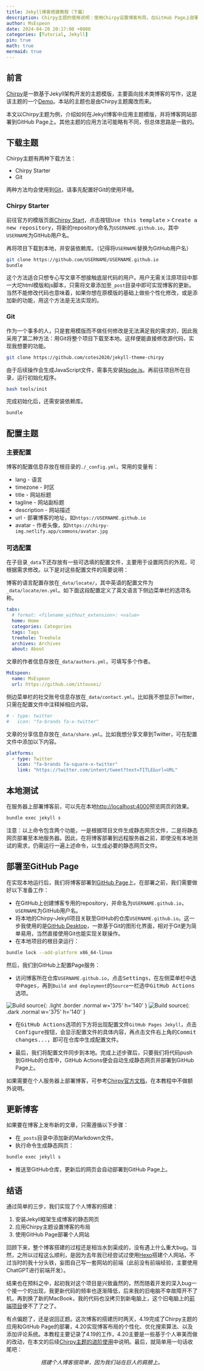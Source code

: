 ```yaml
---
title: Jekyll博客搭建教程（下篇）
description: Chirpy主题的使用说明：使用Chirpy设置博客布局，在GitHub Page上部署博客
author: MsEspeon
date: 2024-04-20 20:17:00 +0800
categories: [Tutorial, Jekyll]
pin: true
math: true
mermaid: true
---
```


## 前言

[Chirpy](https://github.com/cotes2020/jekyll-theme-chirpy)是一款基于Jekyll架构开发的主题模版，主要面向技术类博客的写作，这是该主题的一个[Demo](https://chirpy.cotes.page/)。本站的主题也是由Chirpy主题魔改而来。

本文以Chirpy主题为例，介绍如何在Jekyll博客中应用主题模版，并将博客网站部署到GitHub Page上。其他主题的应用方法可能略有不同，但总体思路是一致的。

## 下载主题

Chirpy主题有两种下载方法：

- Chirpy Starter
- Git

两种方法均会使用到[Git](https://git-scm.com/)，请事先配置好Git的使用环境。

### Chirpy Starter

前往官方的模版页面[Chirpy Start](https://github.com/cotes2020/chirpy-starter)，点击按钮<kbd>Use this template</kbd> > <kbd>Create a new repository</kbd>，将新的repository命名为`USERNAME.github.io`，其中`USERNAME`为GitHub用户名。

再将项目下载到本地，并安装依赖库。（记得将`USERNAME`替换为GitHub用户名）

```zsh
git clone https://github.com/USERNAME/USERNAME.github.io
bundle
```

这个方法适合只想专心写文章不想接触底层代码的用户。用户无需关注原项目中那一大坨html模版和js脚本，只需将文章添加至`_post`目录中即可实现博客的更新。当然不能修改代码也意味着，如果你想在原模版的基础上做些个性化修改，或是添加新的功能，用这个方法是无法实现的。

### Git

作为一个事多的人，只是套用模版而不做任何修改是无法满足我的需求的，因此我采用了第二种方法：用Git将整个项目下载至本地。这样便能直接修改源代码，实现我想要的功能。

```zsh
git clone https://github.com/cotes2020/jekyll-theme-chirpy
```

由于后续操作会生成JavaScript文件，需事先安装[Node.js](https://nodejs.org/en)。再前往项目所在目录，运行初始化程序。

```zsh
bash tools/init
```

完成初始化后，还需安装依赖库。

```zsh
bundle
```

## 配置主题

### 主要配置

博客的配置信息存放在根目录的`./_config.yml`，常用的变量有：

- lang - 语言
- timezone - 时区
- title - 网站标题
- tagline - 网站副标题
- description - 网站描述
- url - 部署博客的地址，如`https://USERNAME.github.io`
- avatar - 作者头像，如`https://chirpy-img.netlify.app/commons/avatar.jpg`

### 可选配置

在子目录`_data`下还存放有一些可选填的配置文件，主要用于设置网页的外观，可根据需求修改。以下是对这些配置文件的简要说明：

博客的语言配置存放在`_data/locate/`，其中英语的配置文件为`_data/locate/en.yml`。如下面这段配置定义了英文语言下侧边菜单栏的选项名称。

```yaml
tabs:
  # format: <filename_without_extension>: <value>
  home: Home
  categories: Categories
  tags: Tags
  treehole: Treehole
  archives: Archives
  about: About
```

文章的作者信息存放在`_data/authors.yml`，可填写多个作者。

```yaml
MsEspeon:
  name: MsEspeon
  url: https://github.com/ittousei/
```

侧边菜单栏的社交账号信息存放在`_data/contact.yml`。比如我不想显示Twitter，只需在配置文件中注释掉相应内容。

```yaml
# - type: twitter
#   icon: "fa-brands fa-x-twitter"
```

文章的分享信息存放在`_data/share.yml`。比如我想分享文章到Twitter，可在配置文件中添加以下内容。

```yaml
platforms:
  - type: Twitter
    icon: "fa-brands fa-square-x-twitter"
    link: "https://twitter.com/intent/tweet?text=TITLE&url=URL"
```

## 本地测试

在服务器上部署博客前，可以先在本地[http://localhost:4000](http://localhost:4000)预览网页的效果。

```zsh
bundle exec jekyll s
```

注意：以上命令包含两个功能，一是根据项目文件生成静态网页文件，二是将静态网页部署至本地服务器。因此，在将博客部署到远程服务器之前，即使没有本地测试的需求，仍需运行一遍上述命令，以生成必要的静态网页文件。

## 部署至GitHub Page

在实现本地运行后，我们将博客部署到[GitHub Page](https://pages.github.com/)上。在部署之前，我们需要做好以下准备工作：

- 在GitHub上创建博客专用的repository，并命名为`USERNAME.github.io`，`USERNAME`为GitHub用户名。
- 将本地的Chirpy-Jekyll项目关联至GitHub的仓库`USERNAME.github.io`。这一步我使用的是[GitHub Desktop](https://desktop.github.com/)，一款基于Git的图形化界面，相对于Git更为简单易用，当然直接使用Git也能实现关联操作。
- 在本地项目的根目录运行：

```zsh
bundle lock --add-platform x86_64-linux
```

然后，我们到GitHub上配置Page服务：

- 访问博客所在仓库`USERNAME.github.io`，点击<kbd>Settings</kbd>，在左侧菜单栏中选中<kbd>Pages</kbd>，再到`Build and deployment`的`Source`一栏选中<kbd>GitHub Actions</kbd>选项。

![Build source](/assets/img/build-my-blog/pages-source-light.png){: .light .border .normal w='375' h='140' }
![Build source](/assets/img/build-my-blog/pages-source-dark.png){: .dark .normal w='375' h='140' }

- 在<kbd>GitHub Actions</kbd>选项的下方将出现配置文件`GitHub Pages Jekyll`，点击<kbd>Configure</kbd>按钮，会显示配置文件的具体内容，再点击文件右上角的<kbd>Commit changes...</kbd>，即可在仓库中生成配置文件。

- 最后，我们将配置文件同步到本地。完成上述步骤后，只要我们将代码push到GitHub的仓库中，GitHub Actions便会自动生成静态网页并部署到GitHub Page上。

如果需要在个人服务器上部署博客，可参考[Chirpy官方文档](https://chirpy.cotes.page/posts/getting-started/#manually-build-and-deploy)，在本教程中不做额外说明。

## 更新博客

如果要在博客上发布新的文章，只需遵循以下步骤：

- 在`_posts`目录中添加新的Markdown文件。
- 执行命令生成静态网页：

```zsh
bundle exec jekyll s
```

- 推送至GitHub仓库，更新后的网页会自动部署到GitHub Page上。

## 结语

通过简单的三步，我们实现了个人博客的搭建：

1. 安装Jekyll框架生成博客的静态网页
2. 应用Chirpy主题设置博客的布局
3. 使用GitHub Page部署个人网站

回顾下来，整个博客搭建的过程还是相当水到渠成的，没有遇上什么重大bug。当然，之所以过程这么顺利，是因为去年我已经尝试过使用[Hexo](https://hexo.io/)搭建个人网站，不过当时的我十分头铁，妄图自己写一套网站的前端（此前没有前端经验，主要使用ChatGPT进行前端开发）。

结果也在预料之中，起初我对这个项目是兴致盎然的，然而随着开发的深入bug一个接一个的出现，我更新代码的频率也逐渐降低，后来我的旧电脑不幸故障开不了机，再到换了新的MacBook，我的代码也没拷贝到新电脑上，这个旧电脑上的[前端项目](https://github.com/ittousei/eephi.github.io)便不了了之了。

有点偏题了，还是说回正题。这次博客的搭建历时两天，4.19完成了Chirpy主题的应用和GitHub Page的部署，4.20实现博客布局的个性化、优化搜索算法、以及添加评论系统。本教程主要记录了4.19的工作，4.20主要是一些基于个人审美而做的改动，在本文的后续[Chirpy主题的进阶使用](/posts/customize-my-blog/)中说明。最后，就简单用一句话收尾吧：

<center><i>搭建个人博客很简单，因为我们站在巨人的肩膀上。</i></center>